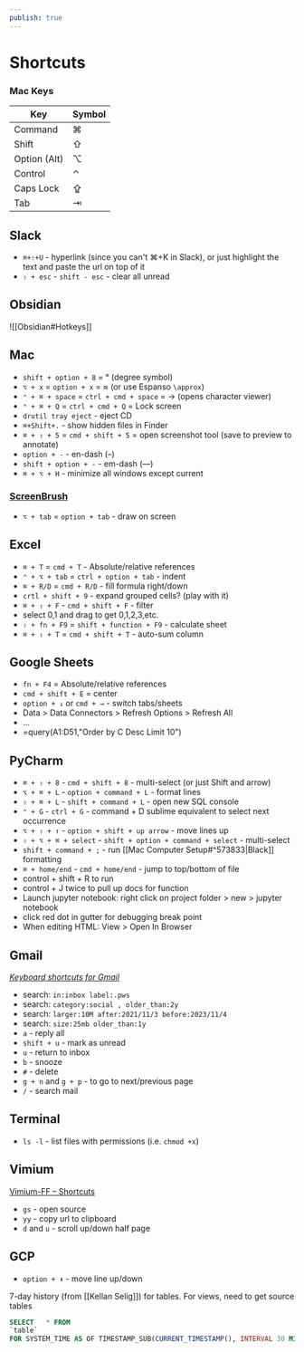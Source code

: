 ```yaml
---
publish: true
---
```

# Shortcuts

### Mac Keys
| Key          | Symbol |
| ------------ | ------ |
| Command      | ⌘      |
| Shift        | ⇧      |
| Option (Alt) | ⌥      |
| Control      | ⌃      |
| Caps Lock    | ⇪      |
| Tab          | ⇥      |

## Slack
- `⌘+⇧+U` - hyperlink (since you can't ⌘+K in Slack), or just highlight the text and paste the url on top of it
- `⇧ + esc` - `shift - esc` - clear all unread
 

## Obsidian
![[Obsidian#Hotkeys]]


## Mac
- `shift + option + 8` = ° (degree symbol)
- `⌥ + x` = `option + x` = ≈ (or use Espanso `\approx`)
- `⌃ + ⌘ + space` = `ctrl + cmd + space` = → (opens character viewer)
- `⌃ + ⌘ + Q` = `ctrl + cmd + Q` = Lock screen
- `drutil tray eject` - eject CD
- `⌘+Shift+.` - show hidden files in Finder
- `⌘ + ⇧ + 5` = `cmd + shift + 5` = open screenshot tool (save to preview to annotate)
- `option + -` - en-dash (–)
- `shift + option + -` - em-dash (—)
- `⌘ + ⌥ + H` - minimize all windows except current 


### [**ScreenBrush**](https://imagestudiopro.com/screenbrush/)
- `⌥ + tab` = `option + tab` - draw on screen


## Excel
- `⌘ + T` = `cmd + T` - Absolute/relative references
- `⌃ + ⌥ + tab` = `ctrl + option + tab` - indent
- `⌘ + R/D` = `cmd + R/D` - fill formula right/down
- `crtl + shift + 9` - expand grouped cells? (play with it)
- `⌘ + ⇧ + F` - `cmd + shift + F` - filter
- select 0,1 and drag to get 0,1,2,3,etc.
- `⇧ + fn + F9` = `shift + function + F9` - calculate sheet
- `⌘ + ⇧ + T` = `cmd + shift + T` - auto-sum column


## Google Sheets
- `fn + F4` = Absolute/relative references
- `cmd + shift + E` = center
- `option + ↓` or `cmd + →` - switch tabs/sheets 
- Data > Data Connectors > Refresh Options > Refresh All
- ...
- =query(A1:D51,"Order by C Desc Limit 10")


## PyCharm
- `⌘ + ⇧ + 8` - `cmd + shift + 8` - multi-select (or just Shift and arrow)
- `⌥ + ⌘ + L` - `option + command + L` - format lines
- `⇧ + ⌘ + L` - `shift + command + L` - open new SQL console 
- `⌃ + G` - `ctrl + G` - command + D sublime equivalent to select next occurrence
- `⌥ + ⇧ + ↑` - `option + shift + up arrow` - move lines up
- `⇧ + ⌥ + ⌘ + select` - `shift + option + command + select` - multi-select
- `shift + command + ;` - run [[Mac Computer Setup#^573833|Black]] formatting
- `⌘ + home/end` - `cmd + home/end` - jump to top/bottom of file
- control + shift + R to run
- control + J twice to pull up docs for function
- Launch jupyter notebook: right click on project folder > new > jupyter notebook
- click red dot in gutter for debugging break point
- When editing HTML: View > Open In Browser


## Gmail
*[Keyboard shortcuts for Gmail](https://support.google.com/mail/answer/6594?hl=en&co=GENIE.Platform=Desktop#zippy=%2Capplication%2Cnavigation%2Cactions)*
- search: `in:inbox label:.pws`
- search: `category:social , older_than:2y`
- search: `larger:10M after:2021/11/3 before:2023/11/4 `
- search: `size:25mb older_than:1y `
- `a` - reply all
- `shift + u` - mark as unread
- `u` - return to inbox
- `b` - snooze
- `#` - delete
- `g + n` and `g + p` - to go to next/previous page 
- `/` - search mail


## Terminal
- `ls -l` - list files with permissions (i.e. `chmod +x`)


## Vimium 
[Vimium-FF – Shortcuts](https://addons.mozilla.org/en-US/firefox/addon/vimium-ff/)
- `gs` - open source 
- `yy` - copy url to clipboard 
- `d` and `u` - scroll up/down half page 


## GCP 
- `option + ⬆` - move line up/down

7-day history (from [[Kellan Selig]]) for tables. For views, need to get source tables 
```sql
SELECT   * FROM 
`table` 
FOR SYSTEM_TIME AS OF TIMESTAMP_SUB(CURRENT_TIMESTAMP(), INTERVAL 30 MINUTE)
```
